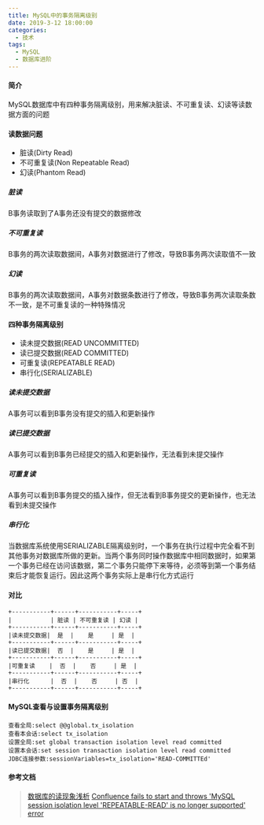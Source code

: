```yaml
---
title: MySQL中的事务隔离级别
date: 2019-3-12 18:00:00
categories: 
  - 技术
tags: 
  - MySQL
  - 数据库进阶
---
```


#### 简介
MySQL数据库中有四种事务隔离级别，用来解决脏读、不可重复读、幻读等读数据方面的问题

#### 读数据问题
- 脏读(Dirty Read)
- 不可重复读(Non Repeatable Read)
- 幻读(Phantom Read)
##### 脏读
B事务读取到了A事务还没有提交的数据修改
##### 不可重复读
B事务的两次读取数据间，A事务对数据进行了修改，导致B事务两次读取值不一致
##### 幻读
B事务的两次读取数据间，A事务对数据条数进行了修改，导致B事务两次读取条数不一致，是不可重复读的一种特殊情况

#### 四种事务隔离级别
- 读未提交数据(READ UNCOMMITTED)
- 读已提交数据(READ COMMITTED)
- 可重复读(REPEATABLE READ)
- 串行化(SERIALIZABLE)
##### 读未提交数据
A事务可以看到B事务没有提交的插入和更新操作
##### 读已提交数据
A事务可以看到B事务已经提交的插入和更新操作，无法看到未提交操作
##### 可重复读
A事务可以看到B事务提交的插入操作，但无法看到B事务提交的更新操作，也无法看到未提交操作
##### 串行化
当数据库系统使用SERIALIZABLE隔离级别时，一个事务在执行过程中完全看不到其他事务对数据库所做的更新。当两个事务同时操作数据库中相同数据时，如果第一个事务已经在访问该数据，第二个事务只能停下来等待，必须等到第一个事务结束后才能恢复运行。因此这两个事务实际上是串行化方式运行

#### 对比
```
+-----------+------+-----------+-----+
|           | 脏读 | 不可重复读 | 幻读 |
+-----------+------+-----------+-----+
|读未提交数据|  是  |    是     | 是  |
+-----------+------+-----------+-----+
|读已提交数据|  否  |    是     | 是  |
+-----------+------+-----------+-----+
|可重复读    |  否  |    否     | 是  |
+-----------+------+-----------+-----+
|串行化      |  否  |    否     | 否  |
+-----------+------+-----------+-----+
```

#### MySQL查看与设置事务隔离级别
```
查看全局:select @@global.tx_isolation
查看本会话:select tx_isolation
设置全局:set global transaction isolation level read committed
设置本会话:set session transaction isolation level read committed
JDBC连接参数:sessionVariables=tx_isolation='READ-COMMITTEd'
```

#### 参考文档
> [数据库的读现象浅析](http://www.hollischuang.com/archives/900)
> [Confluence fails to start and throws 'MySQL session isolation level 'REPEATABLE-READ' is no longer supported' error](https://confluence.atlassian.com/confkb/confluence-fails-to-start-and-throws-mysql-session-isolation-level-repeatable-read-is-no-longer-supported-error-241568536.html)